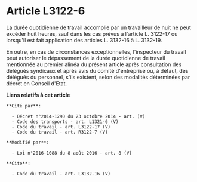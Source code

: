 # Article L3122-6

La durée quotidienne de travail accomplie par un travailleur de nuit ne peut excéder huit heures, sauf dans les cas prévus à
l'article L. 3122-17 ou lorsqu'il est fait application des articles L. 3132-16 à L. 3132-19. 

En outre, en cas de circonstances exceptionnelles, l'inspecteur du travail peut autoriser le dépassement de la durée
quotidienne de travail mentionnée au premier alinéa du présent article après consultation des délégués syndicaux et après
avis du comité d'entreprise ou, à défaut, des délégués du personnel, s'ils existent, selon des modalités déterminées par
décret en Conseil d'Etat.

**Liens relatifs à cet article**

	**Cité par**:

	  - Décret n°2014-1290 du 23 octobre 2014 - art. (V)
	  - Code des transports - art. L1321-6 (V)
	  - Code du travail - art. L3122-17 (V)
	  - Code du travail - art. R3122-7 (V)

	**Modifié par**:

	  - Loi n°2016-1088 du 8 août 2016 - art. 8 (V)

	**Cite**:

	  - Code du travail - art. L3132-16 (V)
